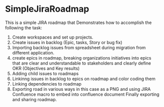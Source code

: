 # SimpleJiraRoadmap

This is a simple JIRA roadmap that Demonstrates how to accomplish the following the task:
1. Create workspaces and set up projects.
2. Create issues in backlog (Epic, tasks, Story or bug fix)
3. Importing backlog issues from spreadsheet during migration from different application.
4. create epics in roadmap, breaking organizations initiatives into epics that are clear and understandable to stakeholders and clearly define OKR (Objectives and Key results)
5. Adding child issues to roadmaps
6. Linkinng issues in backlog to epics on roadmap and color coding them
7. Linking dependencies to roadmap
8. Exporting road in various ways in this case as a PNG and using JIRA Confluence macro to embed into confluence document
Finally exporting and sharing roadmap.


